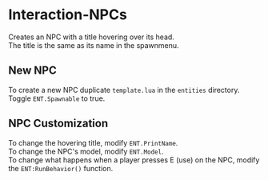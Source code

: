 # Interaction-NPCs

Creates an NPC with a title hovering over its head.\
The title is the same as its name in the spawnmenu.

## New NPC
To create a new NPC duplicate `template.lua` in the `entities` directory.\
Toggle `ENT.Spawnable` to true.

## NPC Customization
To change the hovering title, modify `ENT.PrintName`.\
To change the NPC's model, modify `ENT.Model`.\
To change what happens when a player presses E (use) on the NPC, modify the `ENT:RunBehavior()` function.
